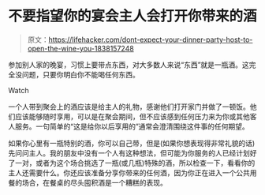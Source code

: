 # 不要指望你的宴会主人会打开你带来的酒

> 原文：<https://lifehacker.com/dont-expect-your-dinner-party-host-to-open-the-wine-you-1838157248>

参加别人家的晚宴，习惯上要带点东西，对大多数人来说“东西”就是一瓶酒。这完全没问题，只要你明白你不能喝任何东西。

Watch

一个人带到聚会上的酒应该是给主人的礼物，感谢他们打开家门并做了一顿饭。他们应该能够随时享用，可以是在聚会期间，但不应该感到任何压力来为你或其他客人服务。一句简单的“这是给你以后享用的”通常会澄清围绕这件事的任何期望。

如果你心里有一瓶特别的酒，你可以自己带，但是(如果你想表现得非常礼貌的话)先问问主人。我的朋友中没有一个人有这种想法，但可能为你服务的人已经计划好了一对，或者为这个场合挑选了一瓶(或几瓶)特殊的酒，所以检查一下，看看你的主人还需要什么。你还应该准备分享你带来的任何酒，因为你正在进入一个公共用餐的场合，在餐桌的尽头囤积酒是一个糟糕的表现。